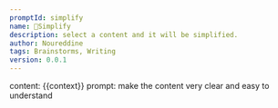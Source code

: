 ```yaml
---
promptId: simplify
name: 👼Simplify
description: select a content and it will be simplified.
author: Noureddine
tags: Brainstorms, Writing
version: 0.0.1
---
```

content: 
{{context}}
prompt:
make the content very clear and easy to understand